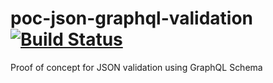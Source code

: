 # poc-json-graphql-validation [![Build Status](https://travis-ci.com/jsonqlness/poc-json-graphql-validation.svg?branch=master)](https://travis-ci.com/jsonqlness/poc-json-graphql-validation)

Proof of concept for JSON validation using GraphQL Schema 
